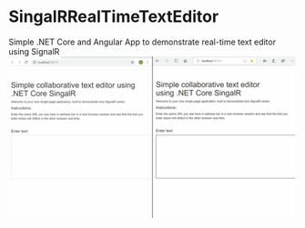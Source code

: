 # SingalRRealTimeTextEditor
Simple .NET Core and Angular App to demonstrate real-time text editor using SignalR
![](TextEditorSignalR.gif)
